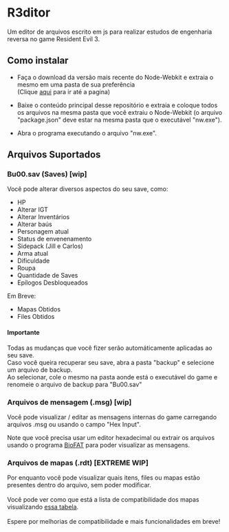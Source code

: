 # R3ditor
Um editor de arquivos escrito em js para realizar estudos de engenharia reversa no game Resident Evil 3.

## Como instalar
- Faça o download da versão mais recente do Node-Webkit e extraia o mesmo em uma pasta de sua preferência<br>(Clique <a href="http://nwjs.io" target="_blank">aqui</a> para ir até a pagina)

- Baixe o conteúdo principal desse repositório e extraia e coloque todos os arquivos na mesma pasta que você extraiu o Node-Webkit (o arquivo "package.json" deve estar na mesma pasta que o executável "nw.exe").

- Abra o programa executando o arquivo "nw.exe".

## Arquivos Suportados

### Bu00.sav (Saves) [wip]
Você pode alterar diversos aspectos do seu save, como:

- HP
- Alterar IGT
- Alterar Inventários
- Alterar baús
- Personagem atual
- Status de envenenamento
- Sidepack (Jill e Carlos)
- Arma atual
- Dificuldade
- Roupa
- Quantidade de Saves
- Epílogos Desbloqueados

Em Breve:

- Mapas Obtidos
- Files Obtidos

#### Importante
Todas as mudanças que você fizer serão automáticamente aplicadas ao seu save.<br>
Caso você queira recuperar seu save, abra a pasta "backup" e selecione um arquivo de backup.<br>
Ao selecionar, cole o mesmo na pasta aonde está o executável do game e renomeie o arquivo de backup para "Bu00.sav"

### Arquivos de mensagem (.msg) [wip]
Você pode visualizar / editar as mensagens internas do game carregando arquivos .msg ou usando o campo "Hex Input".

Note que você precisa usar um editor hexadecimal ou extrair os arquivos usando o programa <a href="https://www.romhacking.net/utilities/1019/" target="_blank">BioFAT</a> para poder visualizar as mensagens.

### Arquivos de mapas (.rdt) [EXTREME WIP]
Por enquanto você pode visualizar quais itens, files ou mapas estão presentes dentro do arquivo, sem poder modificar.<br><br>
Você pode ver como que está a lista de compatibilidade dos mapas visualizando <a href="https://docs.google.com/spreadsheets/d/1HviJVXH_3NpgZEdMI1Cdplyqqy3IUm92QJE5c7CF1_w" target="_blank">essa tabela</a>.<br><br>
Espere por melhorias de compatibilidade e mais funcionalidades em breve!
